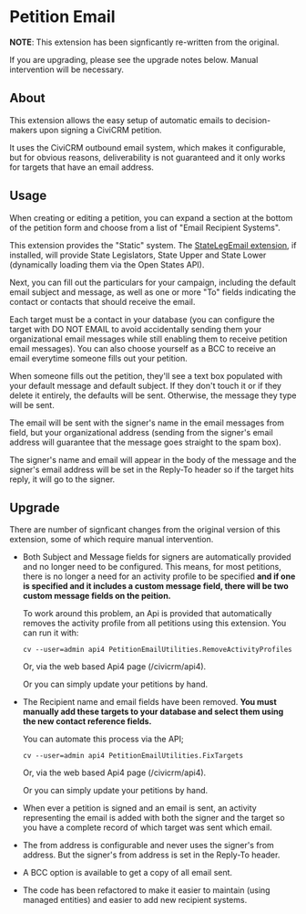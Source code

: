# Petition Email

**NOTE**: This extension has been signficantly re-written from the original.

If you are upgrading, please see the upgrade notes below. Manual intervention
will be necessary.

## About

This extension allows the easy setup of automatic emails to decision-makers
upon signing a CiviCRM petition.

It uses the CiviCRM outbound email system, which makes it configurable, but for
obvious reasons, deliverability is not guaranteed and it only works for targets
that have an email address.

## Usage

When creating or editing a petition, you can expand a section at the bottom of
the petition form and choose from a list of "Email Recipient Systems".

This extension provides the "Static" system. The [StateLegEmail extension](https://github.com/progressivetech/com.aghstrategies.statelegemail), if
installed, will provide State Legislators, State Upper and State Lower
(dynamically loading them via the Open States API).

Next, you can fill out the particulars for your campaign, including the default
email subject and message, as well as one or more "To" fields indicating the
contact or contacts that should receive the email.

Each target must be a contact in your database (you can configure the target
with DO NOT EMAIL to avoid accidentally sending them your organizational email
messages while still enabling them to receive petition email messages). You can
also choose yourself as a BCC to receive an email everytime someone fills out
your petition.

When someone fills out the petition, they'll see a text box populated with your
default message and default subject.  If they don't touch it or if they delete
it entirely, the defaults will be sent.  Otherwise, the message they type will
be sent.  

The email will be sent with the signer's name in the email messages from field,
but your organizational address (sending from the signer's email address will
guarantee that the message goes straight to the spam box).

The signer's name and email will appear in the body of the message and the
signer's email address will be set in the Reply-To header so if the target hits
reply, it will go to the signer.


## Upgrade

There are number of signficant changes from the original version of this
extension, some of which require manual intervention.

 * Both Subject and Message fields for signers are automatically provided and
   no longer need to be configured. This means, for most petitions, there is no
   longer a need for an activity profile to be specified **and if one is
   specified and it includes a custom message field, there will be two custom
   message fields on the peition.**

   To work around this problem, an Api is provided that automatically removes the
   activity profile from all petitions using this extension. You can run it with:

   `cv --user=admin api4 PetitionEmailUtilities.RemoveActivityProfiles`

   Or, via the web based Api4 page (/civicrm/api4).

   Or you can simply update your petitions by hand.

 * The Recipient name and email fields have been removed. **You must manually
   add these targets to your database and select them using the new contact
   reference fields.**

   You can automate this process via the API;

   `cv --user=admin api4 PetitionEmailUtilities.FixTargets`

   Or, via the web based Api4 page (/civicrm/api4).

   Or you can simply update your petitions by hand.

 * When ever a petition is signed and an email is sent, an activity
   representing the email is added with both the signer and the target so you
   have a complete record of which target was sent which email.

 * The from address is configurable and never uses the signer's from address.
   But the signer's from address is set in the Reply-To header.

 * A BCC option is available to get a copy of all email sent.

 * The code has been refactored to make it easier to maintain (using managed
   entities) and easier to add new recipient systems.

